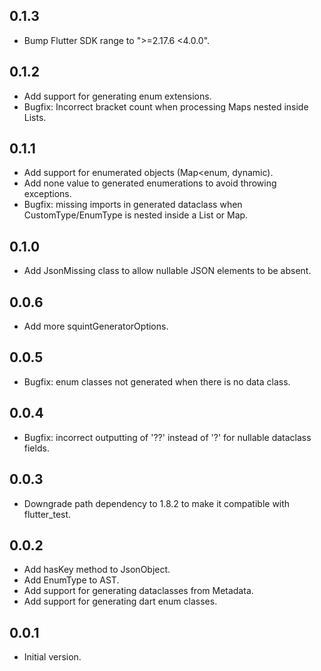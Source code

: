 ## 0.1.3
- Bump Flutter SDK range to ">=2.17.6 <4.0.0".

## 0.1.2
- Add support for generating enum extensions.
- Bugfix: Incorrect bracket count when processing Maps nested inside Lists.

## 0.1.1
- Add support for enumerated objects (Map<enum, dynamic).
- Add none value to generated enumerations to avoid throwing exceptions.
- Bugfix: missing imports in generated dataclass when CustomType/EnumType is nested inside a List or Map.

## 0.1.0
- Add JsonMissing class to allow nullable JSON elements to be absent.

## 0.0.6
- Add more squintGeneratorOptions.

## 0.0.5
- Bugfix: enum classes not generated when there is no data class.

## 0.0.4
- Bugfix: incorrect outputting of '??' instead of '?' for nullable dataclass fields.

## 0.0.3
- Downgrade path dependency to 1.8.2 to make it compatible with flutter_test.

## 0.0.2
- Add hasKey method to JsonObject.
- Add EnumType to AST.
- Add support for generating dataclasses from Metadata.
- Add support for generating dart enum classes.

## 0.0.1
- Initial version.
